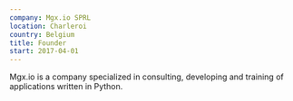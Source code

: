 ```yaml
---
company: Mgx.io SPRL
location: Charleroi
country: Belgium
title: Founder
start: 2017-04-01
---
```


Mgx.io is a company specialized in consulting, developing and training of
applications written in Python.
